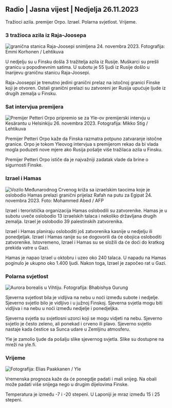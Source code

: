 Radio \| Jasna vijest \| Nedjelja 26.11.2023
-----------------------------------------------------

Tražioci azila. premijer Orpo. Izrael. Polarna svjetlost. Vrijeme.

### 3 tražioca azila iz Raja-Joosepa

![granična stanica Raja-Joosepi snimljena 24. novembra 2023. Fotografija: Emmi Korhonen / Lehtikuva](https://images.cdn.yle.fi/image/upload/c_crop,h_2880,w_5120,x_0,y_424/ar_1.7777777777777777,c_fill,g_faces,h_675,w_1200/dpr_1.0/q_auto:eco/f_auto/fl_lossy/v1700842179/39-120631365609f1502057)

U nedjelju su u Finsku došla 3 tražitelja azila iz Rusije. Muškarci su prešli granicu u popodnevnim satima. U subotu je 55 ljudi iz Rusije došlo u Inarijevu graničnu stanicu Raja-Joosepi.

Raja-Jooseppi je trenutno jedini granični prelaz na istočnoj granici Finske koji je otvoren. Ostali granični prelazi su zatvoreni jer Rusija upućuje ljude iz drugih zemalja u Finsku.

### Sat intervjua premijera

![Premijer Petteri Orpo pripremio se za Yle-ov premijerski intervju u Kesärantu u Helsinkiju 26. novembra 2023. Fotografija: Mikko Stig / Lehtikuva](https://images.cdn.yle.fi/image/upload/c_crop,h_2772,w_4928,x_0,y_20777777777777777777777777777777777777777,c_fill,g_faces,H_675,w_1200/q_auto:ECO/f_auto/fl_lossy/v1701000739335cb8329335ccb8329)

Premijer Petteri Orpo kaže da Finska razmatra potpuno zatvaranje istočne granice. Orpo je tokom Yleovog intervjua s premijerom rekao da bi vlada mogla poduzeti nove mjere ako Rusija pošalje više tražilaca azila u Finsku.

Premijer Petteri Orpo ističe da je najvažniji zadatak vlade da brine o sigurnosti Finske.

### Izrael i Hamas

![Vozilo Međunarodnog Crvenog križa sa izraelskim taocima koje je oslobodio Hamas prelazi granični prijelaz Rafah na putu za Egipat 24. novembra 2023. Foto: Mohammed Abed / AFP](https://images.cdn.yle.fi/image/upload/c_crop,h_2079,w_3696,x_0,y_366/ar_1.7777777777777777,c_fill,g_faces,h_675,w_1200/dpr_1.0/q_auto:eco/f_auto:eco/f_auto/4019171736560e4e1a0ebe)

Izrael i teroristička organizacija Hamas oslobodili su zatvorenike. Hamas je u subotu uveče oslobodio 13 izraelskih talaca i nekoliko državljana drugih zemalja. Izrael je oslobodio 39 palestinskih zatvorenika.

Izrael i Hamas planiraju osloboditi još zatvorenika kasnije u nedjelju ili ponedjeljak. Izrael i Hamas ranije su se dogovorili da će obojica osloboditi zatvorenike. Istovremeno, Izrael i Hamas su se složili da će doći do kratkog prekida vatre u Gazi.

Hamas je napao Izrael u oktobru i uzeo oko 240 talaca. U napadu na Hamas poginulo je ukupno oko 1.400 ljudi. Nakon toga, Izrael je započeo rat u Gazi.

### Polarna svjetlost

![Aurora borealis u Vihtiju. Fotografija: Bhabishya Gurung](https://images.cdn.yle.fi/image/upload/c_crop,h_360,w_640,x_0,y_443/ar_1.777777777777777,c_fill,g_faces,h_675:/wdpr_eco/f_auto/fl_lossy/v1700996219/39-120676065630ab4cbda3)

Sjeverna svjetlost bila je vidljiva na nebu u noći između subote i nedjelje. Sjeverno svjetlo bilo je vidljivo i u južnoj Finskoj. Sjeverna svjetla mogu biti vidljiva i na nebu u noći između nedjelje i ponedjeljka.

Sjeverna svjetla su svjetlosni uzorci koji se mogu vidjeti na nebu. Sjeverno svjetlo je često zeleno, ali ponekad i crveno ili plavo. Sjeverno svjetlo nastaje kada čestice sa Sunca udare u Zemljinu atmosferu.

Yle je zamolio ljude da pošalju slike sjevernog svjetla. Slike su dostupne na mreži na yle.fi.

### Vrijeme

![ Fotografija: Elias Paakkanen / Yle](https://images.cdn.yle.fi/image/upload/c_crop,h_1080,w_1919,x_0,y_0/ar_1.7777777777777777,c_fill,g_faces,wd_62_1.0/q_auto:eco/f_auto/fl_lossy/v1701007097/39-120685165634edcb0ac7)

Vremenska prognoza kaže da će ponegdje padati i mali snijeg. Na obali može padati više snijega nego u drugim dijelovima Finske.

Temperatura je između -7 i -20 stepeni. U Laponiji je mraz između 15 i 25 stepeni.